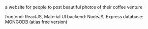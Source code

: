 a website for people to post beautiful photos of their coffee venture

frontend: ReactJS, Material UI
backend: NodeJS, Express
database: MONGODB (atlas free version)
